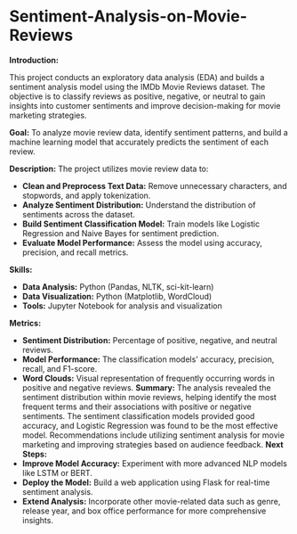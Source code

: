 # Sentiment-Analysis-on-Movie-Reviews
 **Introduction:**
 
 This project conducts an exploratory data analysis (EDA) and builds a sentiment analysis model using the IMDb Movie Reviews dataset. The 
 objective is to classify reviews as positive, negative, or neutral to gain insights into customer sentiments and improve decision-making 
 for movie marketing strategies.


**Goal:**
To analyze movie review data, identify sentiment patterns, and build a machine learning model that accurately predicts the sentiment of each review.

**Description:**
  The project utilizes movie review data to:

  - **Clean and Preprocess Text Data:** Remove unnecessary characters, and stopwords, and apply tokenization.
  - **Analyze Sentiment Distribution:** Understand the distribution of sentiments across the dataset.
  - **Build Sentiment Classification Model:** Train models like Logistic Regression and Naive Bayes for sentiment prediction.
  - **Evaluate Model Performance:** Assess the model using accuracy, precision, and recall metrics.

     
**Skills:**
  - **Data Analysis:** Python (Pandas, NLTK, sci-kit-learn)
  - **Data Visualization:** Python (Matplotlib, WordCloud)
  - **Tools:** Jupyter Notebook for analysis and visualization

**Metrics:**
  - **Sentiment Distribution:** Percentage of positive, negative, and neutral reviews.
  - **Model Performance:** The classification models' accuracy, precision, recall, and F1-score.
  - **Word Clouds:** Visual representation of frequently occurring words in positive and negative reviews.
**Summary:**
  The analysis revealed the sentiment distribution within movie reviews, helping identify the most frequent terms and their associations 
  with positive or negative sentiments. The sentiment classification models provided good accuracy, and Logistic Regression was found to 
  be the most effective model. Recommendations include utilizing sentiment analysis for movie marketing and improving strategies based on 
  audience feedback.
**Next Steps:**
  - **Improve Model Accuracy:** Experiment with more advanced NLP models like LSTM or BERT.
  - **Deploy the Model:** Build a web application using Flask for real-time sentiment analysis.
  - **Extend Analysis:** Incorporate other movie-related data such as genre, release year, and box office performance for more 
     comprehensive insights.

